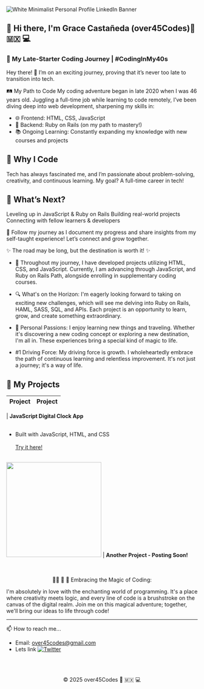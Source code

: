 
![White Minimalist Personal Profile LinkedIn Banner](https://github.com/user-attachments/assets/948f54f7-7273-401f-9005-1a539f1be8b8)

##  👋 Hi there, I'm Grace Castañeda (over45Codes)💜 🇲🇽 💻 

### 🚀 My Late-Starter Coding Journey | #CodingInMy40s

Hey there! 👋 I’m on an exciting journey, proving that it’s never too late to transition into tech.

🛤️ My Path to Code
My coding adventure began in late 2020 when I was 46 years old. Juggling a full-time job while learning to code remotely, I’ve been diving deep into web development, sharpening my skills in:

- 🌐 Frontend: HTML, CSS, JavaScript
- 🔧 Backend: Ruby on Rails (on my path to mastery!)
- 📚 Ongoing Learning: Constantly expanding my knowledge with new courses and projects

## 🌟 Why I Code
Tech has always fascinated me, and I’m passionate about problem-solving, creativity, and continuous learning. My goal? A full-time career in tech!

## 🚀 What’s Next?
Leveling up in JavaScript & Ruby on Rails
Building real-world projects
Connecting with fellow learners & developers

📌 Follow my journey as I document my progress and share insights from my self-taught experience! Let’s connect and grow together.

✨ The road may be long, but the destination is worth it! ✨

- 🌱 Throughout my journey, I have developed projects utilizing HTML, CSS, and JavaScript. Currently, I am advancing through JavaScript, and Ruby on Rails Path, alongside enrolling in supplementary coding courses. 
- 🔍 What's on the Horizon: 
I'm eagerly looking forward to taking on exciting new challenges, which will see me delving into Ruby on Rails, HAML, SASS, SQL, and APIs. Each project is an opportunity to learn, grow, and create something extraordinary.

- 💖 Personal Passions: 
I enjoy learning new things and traveling. Whether it's discovering a new coding concept or exploring a new destination, I'm all in. These experiences bring a special kind of magic to life.

- #1 Driving Force:
My driving force is growth. I wholeheartedly embrace the path of continuous learning and relentless improvement. It's not just a journey; it's a way of life. 


## 🚀 My Projects

| Project | Project |
|--------|--------|
| 
<b>JavaScript Digital Clock App</b> <br><br> 
- Built with JavaScript, HTML, and CSS <br><br> 
[Try it here!](https://over45Codes.github.io/digital-clock/) <br><br> 
<img src="https://github.com/over45Codes/digital-clock/blob/master/images/digitalclocklove.png?raw=true" width="250"/> 
| 
<b>Another Project - Posting Soon! </b> <br><br> 
<!--- Description of another project <br><br> 
[Try it here!](#) <br><br> 
<img src="https://via.placeholder.com/200" width="200"/>
|
-->

<br>
<p align="center">
👩🏻‍ 🌺  💫 Embracing the Magic of Coding:

I'm absolutely in love with the enchanting world of programming. It's a place where creativity meets logic, and every line of code is a brushstroke on the canvas of the digital realm. Join me on this magical adventure; together, we'll bring our ideas to life through code!</p>

********
📫 How to reach me... 
- Email: over45codes@gmail.com
- Lets link [![Twitter](https://img.shields.io/twitter/url/https/twitter.com/cloudposse.svg?style=social&label=Follow%20%40gracii_codes)]([[https://twitter.com/gracii_codes]](https://x.com/over45Codes)(https://x.com/Over45Codes))



<br><br>
<p align="center">
© 2025 over45Codes 💜 🇲🇽 💻
  <br><br>
  <br><br>
<!--
**Gracii/gracii** is a ✨ _special_ ✨ repository because its `README.md` (this file) appears on your GitHub profile.
**Technolgy Stack:**

sharing my self-taught coding journey in my late 40s. | From Call Center Management to Tech 🚀✨


<img src="https://img.shields.io/badge/HTML5-E34F26?style=for-the-badge&logo=html5&logoColor=white" /> <img src="https://img.shields.io/badge/CSS3-1572B6?style=for-the-badge&logo=css3&logoColor=white" /> <img src="https://img.shields.io/badge/JavaScript-F7DF1E?style=for-the-badge&logo=javascript&logoColor=black" />

<p align="center">
<img src="https://user-images.githubusercontent.com/26774028/205184472-ca310add-53b1-43bf-8113-e5901b914878.png" data-canonical-src="[https://gyazo.com/eb5c5741b6a9a16c692170a41a49c858.png](https://user-images.githubusercontent.com/26774028/205184472-ca310add-53b1-43bf-8113-e5901b914878.png)" width="300" height="300" /></p>

Over45Codes 💜 🇲🇽 💻 
- 📖 Read More:
For a deeper dive into my coding journey, check out my articles on Hashnode:(@https://hashnode.com/@over45Codes) 


#SoftwareEngineerInMaking #NeverTooLateToCode 🚀✨
Here are some ideas to get you started:

- 🔭 I’m currently learning new technical Software Development skills.
- 🌱 I’m currently learning French Language!
- 👯 I’m looking to collaborate to Open Source Project.

- 🤔 I’m looking for help with ...
- 💬 Ask me about ...
- 📫 How to reach me: ...
- 😄 Pronouns: ...
- ⚡ Fun fact: ...
- 🔭 I’m currently learning new technical Software Development skills.

[![Challenge | 100 Days of Code](https://img.shields.io/static/v1?label=Challenge&labelColor=384357&message=100%20Days%20of%20Code&color=00b4ee&style=for-the-badge&link=https://www.https://leonnoel.com/100devs/)](https://https://leonnoel.com/100devs/)


<!--
**over45Codes/over45Codes** is a ✨ _special_ ✨ repository because its `README.md` (this file) appears on your GitHub profile.
[![Top Langs](https://github-readme-stats.vercel.app/api/top-langs/?username=over45Codes)](https://github.com/anuraghazra/github-readme-stats) <br> <br>
[![roadmap.sh](https://api.roadmap.sh/v1-badge/wide/64975e8cd99c9d6731933b40?variant=dark)](https://roadmap.sh)

![Anurag's GitHub stats](https://github-readme-stats.vercel.app/api?username=over45Codes&show_icons=true&theme=radical)
Lets connect on [![Linkedin]() LinkedIn](https://www.linkedin.com/in/castanedagrace/)


<br>
**Languages & Tools:**
<br>
<img src="https://img.shields.io/badge/HTML5-E34F26?style=for-the-badge&logo=html5&logoColor=white" /> <img src="https://img.shields.io/badge/CSS3-1572B6?style=for-the-badge&logo=css3&logoColor=white" /> <img src="https://img.shields.io/badge/JavaScript-F7DF1E?style=for-the-badge&logo=javascript&logoColor=black" /> ![Visual Studio Code](https://img.shields.io/badge/Visual%20Studio%20Code-0078d7.svg?style=for-the-badge&logo=visual-studio-code&logoColor=white)
![Git](https://img.shields.io/badge/git-%23F05033.svg?style=for-the-badge&logo=git&logoColor=white)
<img src="https://img.shields.io/badge/MySQL-005C84?style=for-the-badge&logo=mysql&logoColor=white" />


Here are some ideas to get you started:

- 🔭 I’m currently working on ...
- 🌱 I’m currently learning ...
- 👯 I’m looking to collaborate on ...
- 🤔 I’m looking for help with ...
- 💬 Ask me about ...
- 📫 How to reach me: ...
- 😄 Pronouns: ...
- ⚡ Fun fact: ...
-->
